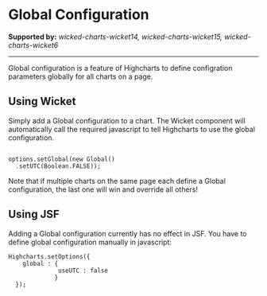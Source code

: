 # Global Configuration #

**Supported by:** _wicked-charts-wicket14, wicked-charts-wicket15, wicked-charts-wicket6_

---


Global configuration is a feature of Highcharts to define configration parameters globally for all charts on a page.

## Using Wicket ##
Simply add a Global configuration to a chart. The Wicket component will automatically call the required javascript to tell Highcharts to use the global configuration.

```

options.setGlobal(new Global()
  .setUTC(Boolean.FALSE));

```

Note that if multiple charts on the same page each define a Global configuration, the last one will win and override all others!

## Using JSF ##
Adding a Global configuration currently has no effect in JSF. You have to define global configuration manually in javascript:

```
Highcharts.setOptions({                                          
    global : {
              useUTC : false
             }
  });
```